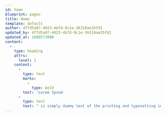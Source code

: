 ```yaml
---
id: home
blueprint: pages
title: Home
template: default
author: 4ffd5a07-4823-4b7d-9c1e-36310ae35fd1
updated_by: 4ffd5a07-4823-4b7d-9c1e-36310ae35fd1
updated_at: 1688573000
content:
  -
    type: heading
    attrs:
      level: 1
    content:
      -
        type: text
        marks:
          -
            type: bold
        text: 'Lorem Ipsum'
      -
        type: text
        text: " is simply dummy text of the printing and typesetting industry. Lorem Ipsum has been the industry's standard dummy text ever since the 1500s, when an unknown printer took a galley of type and scrambled it to make a type specimen book. It has survived not only five centuries, but also the leap into electronic typesetting, remaining essentially unchanged. It was popularised in the 1960s with the release of Letraset sheets containing Lorem Ipsum passages, and more recently with desktop publishing software like Aldus PageMaker including versions of Lorem Ipsum"
---
```

